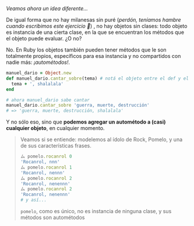 _Veamos ahora un idea diferente..._

De igual forma que no hay milanesas sin puré (_perdón, teníamos hambre cuando escribimos este ejercicio :fork_and_knife:_) , no hay objetos sin clases: todo objeto es instancia de una cierta clase, en la que se encuentran los métodos que el objeto puede evaluar. ¿O no?

No. En Ruby los objetos también pueden tener métodos que le son totalmente propios, específicos para esa instancia y no compartidos con nadie más: _¡autométodos!_.

```ruby 
manuel_dario = Object.new
def manuel_dario.cantar_sobre(tema) # notá el objeto entre el def y el nombre del método
  tema + ', shalalala'
end

# ahora manuel_dario sabe cantar
manuel_dario.cantar_sobre 'guerra, muerte, destrucción'
# => 'guerra, muerte, destrucción, shalalala'
```

Y no sólo eso, sino que **podemos agregar un autométodo a (casi) cualquier objeto**, en cualquier momento. 

> Veamos si se entiende: modelemos al ídolo de Rock, Pomelo, y una de sus características frases.
> 
> ```ruby
> ム pomelo.rocanrol 0
> 'Rocanrol, nnn'
> ム pomelo.rocanrol 1
> 'Rocanrol, nennn'
> ム pomelo.rocanrol 2
> 'Rocanrol, nenennn'
> ム pomelo.rocanrol 2
> 'Rocanrol, nenennn'
> # y así...
> ```
>
> `pomelo`, como es único, no es instancia de ninguna clase, y sus métodos son autométodos
